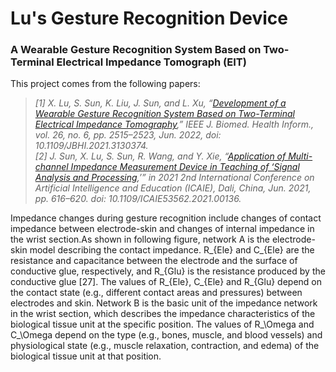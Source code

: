 # Lu's Gesture Recognition Device
### A Wearable Gesture Recognition System Based on Two-Terminal Electrical Impedance Tomograph (EIT)

This project comes from the following papers:  
>*[1] X. Lu, S. Sun, K. Liu, J. Sun, and L. Xu, “[Development of a Wearable Gesture Recognition System Based on Two-Terminal Electrical Impedance Tomography](https://ieeexplore.ieee.org/document/9626614),” IEEE J. Biomed. Health Inform., vol. 26, no. 6, pp. 2515–2523, Jun. 2022, doi: 10.1109/JBHI.2021.3130374.*  
>*[2] J. Sun, X. Lu, S. Sun, R. Wang, and Y. Xie, “[Application of Multi-channel Impedance Measurement Device in Teaching of ‘Signal Analysis and Processing](https://ieeexplore.ieee.org/document/9534540),’” in 2021 2nd International Conference on Artificial Intelligence and Education (ICAIE), Dali, China, Jun. 2021, pp. 616–620. doi: 10.1109/ICAIE53562.2021.00136.*

   Impedance changes during gesture recognition include changes of contact impedance between electrode-skin and changes of internal impedance in the wrist section.As shown in following figure, network A is the electrode-skin model describing the contact impedance. R_{Ele} and C_{Ele} are the resistance and capacitance between the electrode and the surface of conductive glue, respectively, and R_{Glu} is the resistance produced by the conductive glue [27]. The values of R_{Ele}, C_{Ele} and R_{Glu} depend on the contact state (e.g., different contact areas and pressures) between electrodes and skin. Network B is the basic unit of the impedance network in the wrist section, which describes the impedance characteristics of the biological tissue unit at the specific position. The values of R_\Omega and C_\Omega depend on the type (e.g., bones, muscle, and blood vessels) and physiological state (e.g., muscle relaxation, contraction, and edema) of the biological tissue unit at that position.


